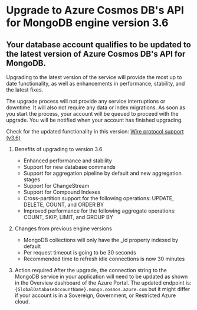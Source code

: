 # Upgrade to Azure Cosmos DB's API for MongoDB engine version 3.6

## Your database account qualifies to be updated to the latest version of Azure Cosmos DB's API for MongoDB.

Upgrading to the latest version of the service will provide the most up to date functionality, as well as enhancements in performance, stability, and the latest fixes.

The upgrade process will not provide any service interruptions or downtime. It will also not require any data or index migrations. As soon as you start the process, your account will be queued to proceed with the upgrade. You will be notified when your account has finished upgrading.

Check for the updated functionality in this version: [Wire protocol support (v3.6)](https://docs.microsoft.com/azure/cosmos-db/mongodb-feature-support-36)

1. Benefits of upgrading to version 3.6

   - Enhanced performance and stability
   - Support for new database commands
   - Support for aggregation pipeline by default and new aggregation stages
   - Support for ChangeStream
   - Support for Compound Indexes
   - Cross-partition support for the following operations: UPDATE, DELETE, COUNT, and ORDER BY
   - Improved performance for the following aggregate operations: COUNT, SKIP, LIMIT, and GROUP BY

2. Changes from previous engine versions

   - MongoDB collections will only have the _id property indexed by default
   - Per request timeout is going to be 30 seconds
   - Recommended time to refresh idle connections is now 30 minutes
3. Action required
   After the upgrade, the connection string to the MongoDB service in your application will need to be updated as shown in the Overview dashboard of the Azure Portal. The updated endpoint is: `{GlobalDatabaseAccountName}.mongo.cosmos.azure.com` but it might differ if your account is in a Sovereign, Government, or Restricted Azure cloud.
